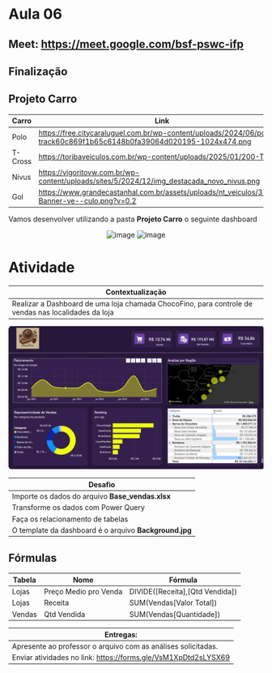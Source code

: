 # Aula 06

## Meet: https://meet.google.com/bsf-pswc-ifp
## Finalização

## Projeto Carro

| **Carro**   | **Link**  |
|--------------|-----------|
| Polo    | https://free.citycaraluguel.com.br/wp-content/uploads/2024/06/polo-track60c869f1b65c6148b0fa39064d020195-1024x474.png  |
| T-Cross |https://toribaveiculos.com.br/wp-content/uploads/2025/01/200-TSI.png|
| Nivus   |https://vigoritovw.com.br/wp-content/uploads/sites/5/2024/12/img_destacada_novo_nivus.png|
| Gol     |https://www.grandecastanhal.com.br/assets/uploads/nt_veiculos/37891-Banner-ve--culo.png?v=0.2|

Vamos desenvolver utilizando a pasta **Projeto Carro** o seguinte dashboard 
<div align = "center">
  
<img width="800" height="auto" alt="image" src="https://github.com/user-attachments/assets/b6a2ec77-e96c-4614-8f63-0a02e0cf741b" />
<img width="800" height="auto" alt="image" src="https://github.com/user-attachments/assets/02da776c-3f9a-4172-8a77-5cd73a0bfac4" />

</div>

# Atividade

| Contextualização                                                                                                                                                              |
| ----------------------------------------------------------------------------------------------------------------------------------------------------------------------------- |
| Realizar a Dashboard de uma loja chamada ChocoFino, para controle de vendas nas localidades da loja
<img width="606" alt="image" src="Captura de tela 2024-11-30 092018.png">


| Desafio                                                                                                                      |
| ---------------------------------------------------------------------------------------------------------------------------- |
| Importe os dados do arquivo **Base_vendas.xlsx**                                                            
| Transforme os dados com Power Query                                                                                          
| Faça os relacionamento de tabelas 
| O template da dashboard é o arquivo **Background.jpg**

## **Fórmulas**


| **Tabela**   | **Nome**  |**Fórmula**       |
|--------------|-----------|------------------|
| Lojas    | Preço Medio pro Venda  | DIVIDE([Receita],[Qtd Vendida])                                                          
| Lojas    | Receita |SUM(Vendas[Valor Total])                                                                                 
| Vendas   | Qtd Vendida |SUM(Vendas[Quantidade])


| Entregas:                                                            |
| -------------------------------------------------------------------- |
| Apresente ao professor o arquivo com as análises solicitadas. 
| Enviar atividades no link: https://forms.gle/VsM1XpDtd2sLYSX69 

#
